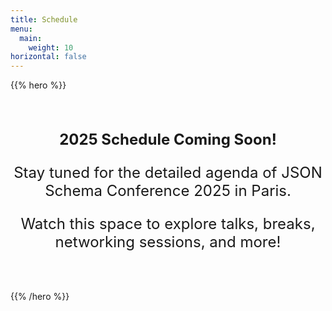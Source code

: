 ```yaml
---
title: Schedule
menu:
  main:
    weight: 10
horizontal: false
---
```


{{% hero %}}

<div style="text-align: center; margin: 4rem 0; font-size: 1.5rem;">
  <p><strong>2025 Schedule Coming Soon!</strong></p>
  <p>Stay tuned for the detailed agenda of JSON Schema Conference 2025 in Paris.</p>
  <p>Watch this space to explore talks, breaks, networking sessions, and more!</p>
</div>

{{% /hero %}}
